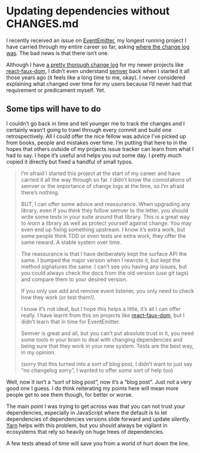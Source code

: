 # Updating dependencies without CHANGES.md

I recently received an issue on [EventEmitter](https://github.com/Olical/EventEmitter), my longest running project I have carried through my entire career so far, asking [where the change log was](https://github.com/Olical/EventEmitter/issues/126). The bad news is that there isn’t one.

Although I have [a pretty thorough change log](https://github.com/Olical/react-faux-dom/blob/master/CHANGES.md) for my newer projects like [react-faux-dom](https://github.com/Olical/react-faux-dom), I didn’t even understand [semver](http://semver.org/) back when I started it all those years ago (it feels like a long time to me, okay). I never considered explaining what changed over time for my users because I’d never had that requirement or predicament myself. Yet.

## Some tips will have to do

I couldn’t go back in time and tell younger me to track the changes and I certainly wasn’t going to trawl through every commit and build one retrospectively. All I could offer the nice fellow was advice I’ve picked up from books, people and mistakes over time. I’m putting that here to in the hopes that others outside of my projects issue tracker can learn from what I had to say. I hope it’s useful and helps you out some day. I pretty much copied it directly but fixed a handful of small typos.

> I’m afraid I started this project at the start of my career and have carried it all the way through so far. I didn’t know the connotations of semver or the importance of change logs at the time, so I’m afraid there’s nothing.
>
> BUT, I can offer some advice and reassurance. When upgrading any library, even if you _think_ they follow semver to the letter, you should write some tests in your suite around that library. This is a great way to _learn_ a library as well as protect yourself against change. You may even end up fixing something upstream. I know it’s extra work, but some people think TDD or even tests are extra work, they offer the same reward. A stable system over time.
>
> The reassurance is that I have deliberately kept the surface API the same. I bumped the major version when I rewrote it, but kept the method signatures the same. I can’t see you having any issues, but you could always check the docs from the old version (use git tags) and compare them to your desired version.
>
> If you only use add and remove event listener, you only need to check how they work (or test them!).
>
> I know it’s not ideal, but I hope this helps a little, it’s all I can offer really. I have learnt from this on projects like [react-faux-dom](https://github.com/Olical/react-faux-dom/blob/master/CHANGES.md), but I didn’t learn that in time for EventEmitter.
>
> Semver is great and all, but you can’t put absolute trust in it, you need some tools in your brain to deal with changing dependencies and being sure that they work in your new system. Tests are the best way, in my opinion.
>
> (sorry that this turned into a sort of blog post, I didn’t want to just say “no changelog sorry”, I wanted to offer _some_ sort of help too)

Well, now it isn’t a “sort of blog post”, now it’s a “blog post”. Just not a very good one I guess. I do think reiterating my points here will mean more people get to see them though, for better or worse.

The main point I was trying to get across was that you can not trust your dependencies, especially in JavaScript where the default is to let dependencies of dependencies versions slide forward and update silently. [Yarn](https://yarnpkg.com/lang/en/) helps with this problem, but you should always be vigilant in ecosystems that rely so heavily on huge trees of dependencies.

A few tests ahead of time will save you from a world of hurt down the line.
